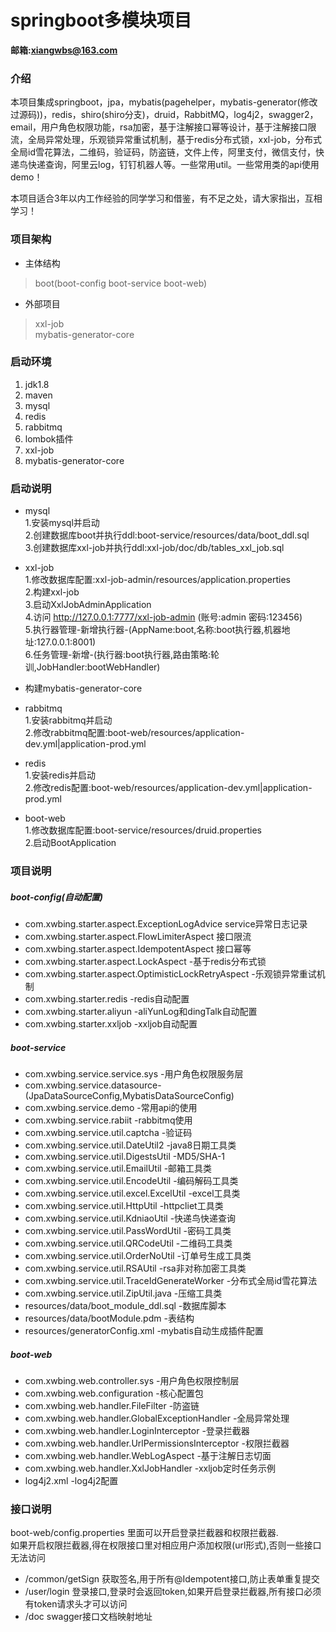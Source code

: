 # springboot多模块项目
**邮箱:xiangwbs@163.com**
### 介绍
本项目集成springboot，jpa，mybatis(pagehelper，mybatis-generator(修改过源码))，redis，shiro(shiro分支)，druid，RabbitMQ，log4j2，swagger2，email，用户角色权限功能，rsa加密，基于注解接口幂等设计，基于注解接口限流，全局异常处理，乐观锁异常重试机制，基于redis分布式锁，xxl-job，分布式全局id雪花算法，二维码，验证码，防盗链，文件上传，阿里支付，微信支付，快递鸟快递查询，阿里云log，钉钉机器人等。一些常用util。一些常用类的api使用demo！

本项目适合3年以内工作经验的同学学习和借鉴，有不足之处，请大家指出，互相学习！
### 项目架构
* 主体结构
>boot(boot-config boot-service boot-web)
* 外部项目
>xxl-job<br>
>mybatis-generator-core
### 启动环境
1. jdk1.8
2. maven
3. mysql
4. redis
5. rabbitmq
6. lombok插件
7. xxl-job
8. mybatis-generator-core
### 启动说明
* mysql<br>
1.安装mysql并启动<br>2.创建数据库boot并执行ddl:boot-service/resources/data/boot_ddl.sql<br>3.创建数据库xxl-job并执行ddl:xxl-job/doc/db/tables_xxl_job.sql

* xxl-job<br>
1.修改数据库配置:xxl-job-admin/resources/application.properties<br>2.构建xxl-job<br>3.启动XxlJobAdminApplication<br>4.访问 http://127.0.0.1:7777/xxl-job-admin (账号:admin 密码:123456)<br>5.执行器管理-新增执行器-(AppName:boot,名称:boot执行器,机器地址:127.0.0.1:8001)<br>6.任务管理-新增-(执行器:boot执行器,路由策略:轮训,JobHandler:bootWebHandler)

* 构建mybatis-generator-core

* rabbitmq<br>
1.安装rabbitmq并启动<br>2.修改rabbitmq配置:boot-web/resources/application-dev.yml|application-prod.yml

* redis<br>
1.安装redis并启动<br>2.修改redis配置:boot-web/resources/application-dev.yml|application-prod.yml

* boot-web<br>
1.修改数据库配置:boot-service/resources/druid.properties<br>2.启动BootApplication
### 项目说明
##### boot-config(自动配置)
* com.xwbing.starter.aspect.ExceptionLogAdvice service异常日志记录
* com.xwbing.starter.aspect.FlowLimiterAspect 接口限流
* com.xwbing.starter.aspect.IdempotentAspect 接口幂等
* com.xwbing.starter.aspect.LockAspect -基于redis分布式锁
* com.xwbing.starter.aspect.OptimisticLockRetryAspect -乐观锁异常重试机制
* com.xwbing.starter.redis -redis自动配置
* com.xwbing.starter.aliyun -aliYunLog和dingTalk自动配置
* com.xwbing.starter.xxljob -xxljob自动配置
##### boot-service
* com.xwbing.service.service.sys -用户角色权限服务层
* com.xwbing.service.datasource-(JpaDataSourceConfig,MybatisDataSourceConfig)  
* com.xwbing.service.demo -常用api的使用  
* com.xwbing.service.rabiit -rabbitmq使用  
* com.xwbing.service.util.captcha -验证码
* com.xwbing.service.util.DateUtil2 -java8日期工具类
* com.xwbing.service.util.DigestsUtil -MD5/SHA-1
* com.xwbing.service.util.EmailUtil -邮箱工具类
* com.xwbing.service.util.EncodeUtil -编码解码工具类
* com.xwbing.service.util.excel.ExcelUtil -excel工具类
* com.xwbing.service.util.HttpUtil -httpcliet工具类
* com.xwbing.service.util.KdniaoUtil -快递鸟快递查询
* com.xwbing.service.util.PassWordUtil -密码工具类
* com.xwbing.service.util.QRCodeUtil -二维码工具类
* com.xwbing.service.util.OrderNoUtil -订单号生成工具类
* com.xwbing.service.util.RSAUtil -rsa非对称加密工具类
* com.xwbing.service.util.TraceIdGenerateWorker -分布式全局id雪花算法
* com.xwbing.service.util.ZipUtil.java -压缩工具类
* resources/data/boot_module_ddl.sql -数据库脚本
* resources/data/bootModule.pdm -表结构
* resources/generatorConfig.xml -mybatis自动生成插件配置
##### boot-web
* com.xwbing.web.controller.sys -用户角色权限控制层
* com.xwbing.web.configuration -核心配置包
* com.xwbing.web.handler.FileFilter -防盗链
* com.xwbing.web.handler.GlobalExceptionHandler -全局异常处理
* com.xwbing.web.handler.LoginInterceptor -登录拦截器
* com.xwbing.web.handler.UrlPermissionsInterceptor -权限拦截器
* com.xwbing.web.handler.WebLogAspect -基于注解日志切面
* com.xwbing.web.handler.XxlJobHandler -xxljob定时任务示例
* log4j2.xml -log4j2配置
### 接口说明
boot-web/config.properties 里面可以开启登录拦截器和权限拦截器.<br>
如果开启权限拦截器,得在权限接口里对相应用户添加权限(url形式),否则一些接口无法访问
* /common/getSign 获取签名,用于所有@Idempotent接口,防止表单重复提交
* /user/login 登录接口,登录时会返回token,如果开启登录拦截器,所有接口必须有token请求头才可以访问
* /doc swagger接口文档映射地址
